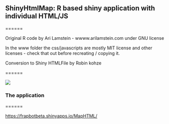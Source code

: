 ## ShinyHtmlMap: R based shiny application with individual HTML/JS

======

Original R code by Ari Lamstein - wwww.arilamstein.com under GNU license

In the www folder the css/javascripts are mostly MIT license and other licenses - check that out before recreating / copying it.

Conversion to Shiny HTMLFile by Robin kohze

======

![](http://kohze.com/images/HtmlShiny.JPG)

### The application
======

https://frapbotbeta.shinyapps.io/MapHTML/
